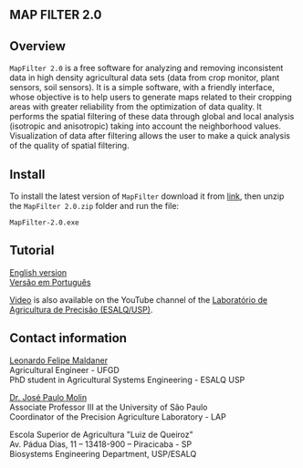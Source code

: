 ## MAP FILTER 2.0

## Overview

`MapFilter 2.0` is a free software for analyzing and removing inconsistent data in high density agricultural data sets (data from crop monitor, plant sensors, soil sensors). It is a simple software, with a friendly interface, whose objective is to help users to generate maps related to their cropping areas with greater reliability from the optimization of data quality. It performs the spatial filtering of these data through global and local analysis (isotropic and anisotropic) taking into account the neighborhood values. Visualization of data after filtering allows the user to make a quick analysis of the quality of spatial filtering.

## Install

To install the latest version of `MapFilter` download it from [link]( https://www.agriculturadeprecisao.org.br/wp-content/uploads/2019/08/MapFilter-2.0.zip), then unzip the `MapFilter 2.0.zip` folder and run the file:
```
MapFilter-2.0.exe
```
## Tutorial

[English version](Tutorial/Tutorial_en.md)        
[Versão em Português](Tutorial/Tutorial_pt.md)

[Video](https://www.youtube.com/watch?v=7eFH_dt4OMw&t=23s) is also available on the YouTube channel of the [Laboratório de Agricultura de Precisão (ESALQ/USP)](https://www.youtube.com/channel/UCl6Lstj-l_1P8FHrpXKyAqA).

## Contact information 
[Leonardo Felipe Maldaner](mailto:maldanerlf@hotmail.com)    
Agricultural Engineer - UFGD    
PhD student in Agricultural Systems Engineering - ESALQ USP    

[Dr. José Paulo Molin](mailto:jpmolin@usp.br)  
Associate Professor III at the University of São Paulo  
Coordinator of the Precision Agriculture Laboratory - LAP      

Escola Superior de Agricultura "Luiz de Queiroz"  
Av. Pádua Dias, 11 – 13418-900 – Piracicaba - SP    
Biosystems Engineering Department, USP/ESALQ    
